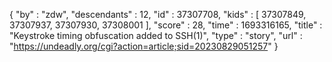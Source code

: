 {
  "by" : "zdw",
  "descendants" : 12,
  "id" : 37307708,
  "kids" : [ 37307849, 37307937, 37307930, 37308001 ],
  "score" : 28,
  "time" : 1693316165,
  "title" : "Keystroke timing obfuscation added to SSH(1)",
  "type" : "story",
  "url" : "https://undeadly.org/cgi?action=article;sid=20230829051257"
}
